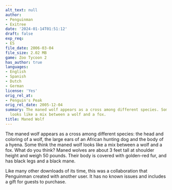 ```yaml
---
alt_text: null
author:
- Penguinman
- Exitree
date: '2024-01-14T01:51:12'
draft: false
exp_req:
- ES
file_date: 2006-03-04
file_size: 2.02 MB
game: Zoo Tycoon 2
has_author: true
languages:
- English
- Spanish
- Dutch
- German
license: 'Yes'
orig_rel_at:
- Penguin's Peak
orig_rel_date: 2005-12-04
summary: The maned wolf appears as a cross among different species. Some think it
  looks like a mix between a wolf and a fox.
title: Maned Wolf
---
```

The maned wolf appears as a cross among different species: the head and coloring of a wolf, the large ears of an African hunting dog and the body of a hyena. Some think the maned wolf looks like a mix between a wolf and a fox. What do you think? Maned wolves are about 3 feet tall at shoulder height and weigh 50 pounds. Their body is covered with golden-red fur, and has black legs and a black mane.

Like many other downloads of its time, this was a collaboration that Penguinman created with another user. It has no known issues and includes a gift for guests to purchase.